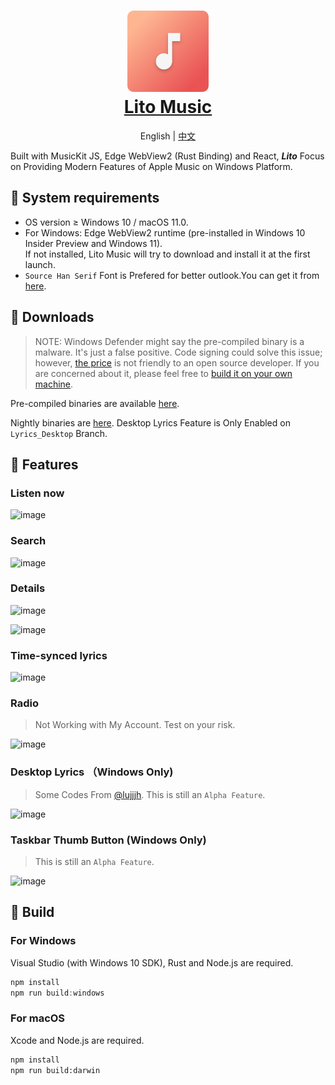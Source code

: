 <h1 align="center">
  <a href="#readme">
    <img src="/logo.png" width="130" height="130" alt="Lito Music" /><br />
    Lito Music
  </a>
</h1>

<p align="center">
  English
  |
  <a href="README-cn.md">中文</a>
</p>

<p align="center">
  
  Built with MusicKit JS, Edge WebView2 (Rust Binding) and React, *<strong>Lito</strong>* Focus on Providing Modern Features of Apple Music on Windows Platform.
</p>

## 🥥 System requirements

- OS version ≥ Windows 10 / macOS 11.0.
- For Windows: Edge WebView2 runtime (pre-installed in Windows 10 Insider Preview and Windows 11).  
  If not installed, Lito Music will try to download and install it at the first launch.
- `Source Han Serif` Font is Prefered for better outlook.You can get it from [here](https://github.com/adobe-fonts/source-han-serif).

## 🥗 Downloads

> NOTE: Windows Defender might say the pre-compiled binary is a malware. It's just a false positive.
> Code signing could solve this issue; however, [the price](https://www.google.com/search?q=code+signing+certificates+price)
> is not friendly to an open source developer. If you are concerned about it, please feel free to [build it on your own machine](#build).

Pre-compiled binaries are available [here][releases].

Nightly binaries are [here](actions). Desktop Lyrics Feature is Only Enabled on `Lyrics_Desktop` Branch.




## 🍱  Features

### Listen now

![image](https://user-images.githubusercontent.com/44310445/137575542-f6801755-3c63-426d-a704-6edbf2afad01.png)

### Search

![image](https://user-images.githubusercontent.com/44310445/136697622-e9c5b484-0979-4f74-accb-195cc84a7445.png)

### Details

![image](https://user-images.githubusercontent.com/44310445/137575562-6082927b-76ac-4cbe-b218-999598ba12df.png)

![image](https://user-images.githubusercontent.com/44310445/137575691-3ccdd82f-cc74-4fc3-be60-bce48abaefb4.png)
### Time-synced lyrics

![image](https://user-images.githubusercontent.com/44310445/137575591-85736317-d17f-49d9-ad0d-5881239c0226.png)
### Radio
> Not Working with My Account. Test on your risk.

![image](https://user-images.githubusercontent.com/44310445/137575534-653ba362-4810-4e23-85dd-59623e4e5e9a.png)

### Desktop Lyrics （Windows Only)
> Some Codes From [@lujjjh](https://github.com/lujjjh/iLyrics). 
> This is still an `Alpha Feature`.

![image](https://user-images.githubusercontent.com/44310445/137617076-c65d04f7-5c51-404b-9c6a-3636cdbad013.png)

### Taskbar Thumb Button (Windows Only)
> This is still an `Alpha Feature`.

![image](https://user-images.githubusercontent.com/44310445/141638183-fecf1ed6-d400-408f-8875-a0b4cdce8364.png)


## 🍲 Build 

### For Windows

Visual Studio (with Windows 10 SDK), Rust and Node.js are required.

```powershell
npm install
npm run build:windows
```

### For macOS

Xcode and Node.js are required.

```sh
npm install
npm run build:darwin
```

[releases]: https://github.com/lujjjh/lito/releases
